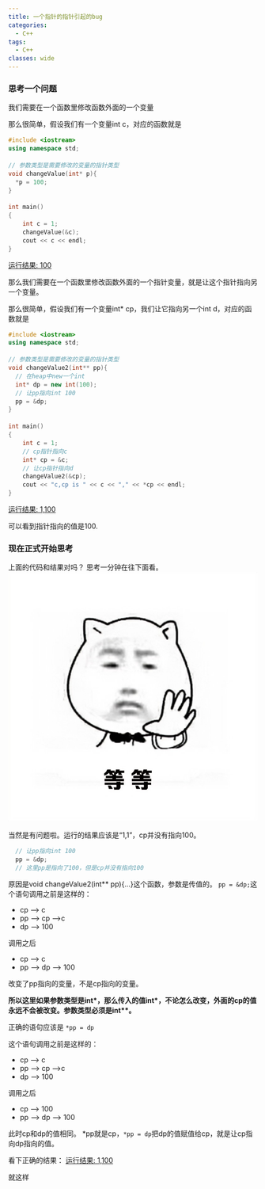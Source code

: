 ```yaml
---
title: 一个指针的指针引起的bug
categories:
  - C++
tags:
  - C++
classes: wide
---
```

### 思考一个问题

我们需要在一个函数里修改函数外面的一个变量

那么很简单，假设我们有一个变量int c，对应的函数就是
```cpp
#include <iostream>
using namespace std;

// 参数类型是需要修改的变量的指针类型
void changeValue(int* p){
  *p = 100;
}

int main()
{
    int c = 1;
    changeValue(&c);
    cout << c << endl;
}
```
[运行结果: 100](https://coliru.stacked-crooked.com/a/29cca0f6c7f07023)

那么我们需要在一个函数里修改函数外面的一个指针变量，就是让这个指针指向另一个变量。

那么很简单，假设我们有一个变量int* cp，我们让它指向另一个int d，对应的函数就是
```cpp
#include <iostream>
using namespace std;

// 参数类型是需要修改的变量的指针类型
void changeValue2(int** pp){
  // 在heap中new一个int
  int* dp = new int(100);
  // 让pp指向int 100
  pp = &dp;
}

int main()
{
    int c = 1;
    // cp指针指向c
    int* cp = &c;
    // 让cp指针指向d
    changeValue2(&cp);
    cout << "c,cp is " << c << "," << *cp << endl;
}
```
[运行结果: 1,100](https://coliru.stacked-crooked.com/a/cf92d252b1467c09)

可以看到指针指向的值是100.

### 现在正式开始思考
上面的代码和结果对吗？
思考一分钟在往下面看。
![](https://raw.githubusercontent.com/vonway/picgo/main/202203242109246.jpg)

当然是有问题啦。运行的结果应该是“1,1”，cp并没有指向100。

```cpp
  // 让pp指向int 100
  pp = &dp;
  // 这里pp是指向了100，但是cp并没有指向100
```
原因是void changeValue2(int** pp){...}这个函数，参数是传值的。
`pp = &dp;`这个语句调用之前是这样的：
- cp --> c
- pp --> cp -->c
- dp --> 100

调用之后
- cp --> c
- pp --> dp --> 100

改变了pp指向的变量，不是cp指向的变量。

**所以这里如果参数类型是int\*，那么传入的值int\*，不论怎么改变，外面的cp的值永远不会被改变。参数类型必须是int\*\*。**

正确的语句应该是
`*pp = dp`

这个语句调用之前是这样的：
- cp --> c
- pp --> cp -->c
- dp --> 100

调用之后
- cp --> 100
- pp --> dp --> 100

此时cp和dp的值相同。
*pp就是cp，`*pp = dp`把dp的值赋值给cp，就是让cp指向dp指向的值。

看下正确的结果：
[运行结果: 1,100](https://coliru.stacked-crooked.com/a/0425563c0afb4e07)

就这样
